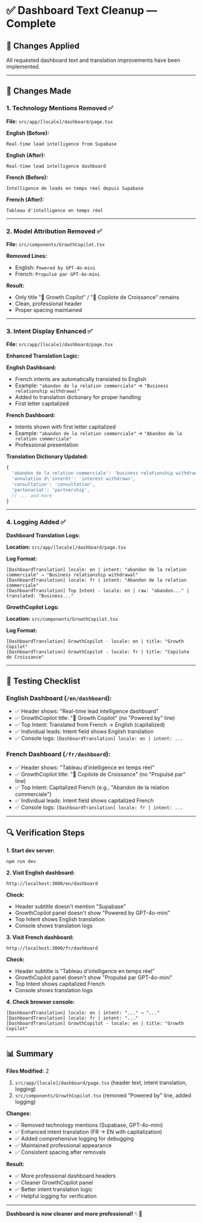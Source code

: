 # ✅ Dashboard Text Cleanup — Complete

## 🎉 Changes Applied

All requested dashboard text and translation improvements have been implemented.

---

## 📝 Changes Made

### **1. Technology Mentions Removed** ✅

**File:** `src/app/[locale]/dashboard/page.tsx`

**English (Before):**
```
Real-time lead intelligence from Supabase
```

**English (After):**
```
Real-time lead intelligence dashboard
```

**French (Before):**
```
Intelligence de leads en temps réel depuis Supabase
```

**French (After):**
```
Tableau d'intelligence en temps réel
```

---

### **2. Model Attribution Removed** ✅

**File:** `src/components/GrowthCopilot.tsx`

**Removed Lines:**
- English: `Powered by GPT-4o-mini`
- French: `Propulsé par GPT-4o-mini`

**Result:**
- Only title "🧠 Growth Copilot" / "🧠 Copilote de Croissance" remains
- Clean, professional header
- Proper spacing maintained

---

### **3. Intent Display Enhanced** ✅

**File:** `src/app/[locale]/dashboard/page.tsx`

**Enhanced Translation Logic:**

**English Dashboard:**
- French intents are automatically translated to English
- Example: `"abandon de la relation commerciale"` → `"Business relationship withdrawal"`
- Added to translation dictionary for proper handling
- First letter capitalized

**French Dashboard:**
- Intents shown with first letter capitalized
- Example: `"abandon de la relation commerciale"` → `"Abandon de la relation commerciale"`
- Professional presentation

**Translation Dictionary Updated:**
```typescript
{
  'abandon de la relation commerciale': 'business relationship withdrawal',
  'annulation d\'intérêt': 'interest withdrawn',
  'consultation': 'consultation',
  'partenariat': 'partnership',
  // ... and more
}
```

---

### **4. Logging Added** ✅

**Dashboard Translation Logs:**

**Location:** `src/app/[locale]/dashboard/page.tsx`

**Log Format:**
```
[DashboardTranslation] locale: en | intent: "abandon de la relation commerciale" → "Business relationship withdrawal"
[DashboardTranslation] locale: fr | intent: "Abandon de la relation commerciale"
[DashboardTranslation] Top Intent - locale: en | raw: "abandon..." | translated: "Business..."
```

**GrowthCopilot Logs:**

**Location:** `src/components/GrowthCopilot.tsx`

**Log Format:**
```
[DashboardTranslation] GrowthCopilot - locale: en | title: "Growth Copilot"
[DashboardTranslation] GrowthCopilot - locale: fr | title: "Copilote de Croissance"
```

---

## 🧪 Testing Checklist

### **English Dashboard (`/en/dashboard`):**
- ✅ Header shows: "Real-time lead intelligence dashboard"
- ✅ GrowthCopilot title: "🧠 Growth Copilot" (no "Powered by" line)
- ✅ Top Intent: Translated from French → English (capitalized)
- ✅ Individual leads: Intent field shows English translation
- ✅ Console logs: `[DashboardTranslation] locale: en | intent: ...`

### **French Dashboard (`/fr/dashboard`):**
- ✅ Header shows: "Tableau d'intelligence en temps réel"
- ✅ GrowthCopilot title: "🧠 Copilote de Croissance" (no "Propulsé par" line)
- ✅ Top Intent: Capitalized French (e.g., "Abandon de la relation commerciale")
- ✅ Individual leads: Intent field shows capitalized French
- ✅ Console logs: `[DashboardTranslation] locale: fr | intent: ...`

---

## 🔍 Verification Steps

**1. Start dev server:**
```bash
npm run dev
```

**2. Visit English dashboard:**
```
http://localhost:3000/en/dashboard
```

**Check:**
- Header subtitle doesn't mention "Supabase"
- GrowthCopilot panel doesn't show "Powered by GPT-4o-mini"
- Top Intent shows English translation
- Console shows translation logs

**3. Visit French dashboard:**
```
http://localhost:3000/fr/dashboard
```

**Check:**
- Header subtitle is "Tableau d'intelligence en temps réel"
- GrowthCopilot panel doesn't show "Propulsé par GPT-4o-mini"
- Top Intent shows capitalized French
- Console shows translation logs

**4. Check browser console:**
```
[DashboardTranslation] locale: en | intent: "..." → "..."
[DashboardTranslation] locale: fr | intent: "..."
[DashboardTranslation] GrowthCopilot - locale: en | title: "Growth Copilot"
```

---

## 📊 Summary

**Files Modified:** 2
1. `src/app/[locale]/dashboard/page.tsx` (header text, intent translation, logging)
2. `src/components/GrowthCopilot.tsx` (removed "Powered by" line, added logging)

**Changes:**
- ✅ Removed technology mentions (Supabase, GPT-4o-mini)
- ✅ Enhanced intent translation (FR → EN with capitalization)
- ✅ Added comprehensive logging for debugging
- ✅ Maintained professional appearance
- ✅ Consistent spacing after removals

**Result:**
- ✅ More professional dashboard headers
- ✅ Cleaner GrowthCopilot panel
- ✅ Better intent translation logic
- ✅ Helpful logging for verification

---

**Dashboard is now cleaner and more professional!** ✨🎯
